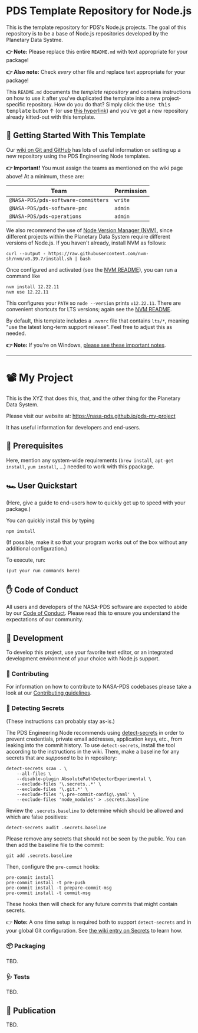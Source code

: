 # PDS Template Repository for Node.js

This is the template repository for PDS's Node.js projects. The goal of this repository is to be a base of Node.js repositories developed by the Planetary Data Systme.

**👉 Note:** Please replace this entire `README.md` with text appropriate for your package!

**👉 Also note:** Check _every_ other file and replace text appropriate for your package!

This `README.md` documents the _template repository_ and contains instructions on how to use it after you've duplicated the template into a new project-specific repository. How do you do that? Simply click the <kbd>Use this template</kbd> button ↑ (or use [this hyperlink](https://github.com/NASA-PDS/template-repo-nodejs/generate)) and you've got a new repository already kitted-out with this template.


## 🏃 Getting Started With This Template

Our [wiki on Git and GitHub](https://github.com/NASA-PDS/nasa-pds.github.io/wiki/Git-and-Github-Guide#creating-a-new-repo) has lots of useful information on setting up a new repository using the PDS Engineering Node templates.

**👉 Important!** You must assign the teams as mentioned on the wiki page above! At a minimum, these are:

| Team                                | Permission |
| ----------------------------------- | ---------- |
| `@NASA-PDS/pds-software-committers` | `write`    |
| `@NASA-PDS/pds-software-pmc`        | `admin`    |
| `@NASA-PDS/pds-operations`          | `admin`    |

We also recommend the use of [Node Version Manager (NVM)](https://github.com/nvm-sh/nvm), since different projects within the Planetary Data System require different versions of Node.js. If you haven't already, install NVM as follows:

    curl --output - https://raw.githubusercontent.com/nvm-sh/nvm/v0.39.7/install.sh | bash

Once configured and activated (see the [NVM README](https://github.com/nvm-sh/nvm#readme)), you can run a command like

    nvm install 12.22.11
    nvm use 12.22.11

This configures your `PATH` so `node --version` prints `v12.22.11`. There are convenient shortcuts for LTS versions; again see the [NVM README](https://github.com/nvm-sh/nvm#readme).

By default, this template includes a `.nvmrc` file that contains `lts/*`, meaning "use the latest long-term support release". Feel free to adjust this as needed.


**👉 Note:** If you're on Windows, [please see these important notes](https://github.com/nvm-sh/nvm#important-notes).


---

# 📽️ My Project

This is the XYZ that does this, that, and the other thing for the Planetary Data System.

Please visit our website at: https://nasa-pds.github.io/pds-my-project

It has useful information for developers and end-users.


## 💽 Prerequisites

Here, mention any system-wide requirements (`brew install`, `apt-get install`, `yum install`, …) needed to work with this ppackage.


## 🏎️ User Quickstart

(Here, give a guide to end-users how to quickly get up to speed with your package.)

You can quickly install this by typing

    npm install

(If possible, make it so that your program works out of the box without any additional configuration.)


To execute, run:

    (put your run commands here)


## ✋ Code of Conduct

All users and developers of the NASA-PDS software are expected to abide by our [Code of Conduct](https://github.com/NASA-PDS/.github/blob/main/CODE_OF_CONDUCT.md). Please read this to ensure you understand the expectations of our community.


## 🔧 Development

To develop this project, use your favorite text editor, or an integrated development environment of your choice with Node.js support.


### 👏 Contributing

For information on how to contribute to NASA-PDS codebases please take a look at our [Contributing guidelines](https://github.com/NASA-PDS/.github/blob/main/CONTRIBUTING.md).


### 🤫 Detecting Secrets

(These instructions can probably stay as-is.)

The PDS Engineering Node recommends using [detect-secrets](https://github.com/NASA-PDS/nasa-pds.github.io/wiki/Git-and-Github-Guide#detect-secrets) in order to prevent credentials, private email addresses, application keys, etc., from leaking into the commit history. To use `detect-secrets`, install the tool according to the instructions in the wiki. Them, make a baseline for any secrets that are _supposed_ to be in repository:

    detect-secrets scan . \
        --all-files \
        --disable-plugin AbsolutePathDetectorExperimental \
        --exclude-files '\.secrets..*' \
        --exclude-files '\.git.*' \
        --exclude-files '\.pre-commit-config\.yaml' \
        --exclude-files 'node_modules' > .secrets.baseline

Review the `.secrets.baseline` to determine which should be allowed and which are false positives:

    detect-secrets audit .secrets.baseline

Please remove any secrets that should not be seen by the public. You can then add the baseline file to the commit:

    git add .secrets.baseline

Then, configure the `pre-commit` hooks:

    pre-commit install
    pre-commit install -t pre-push
    pre-commit install -t prepare-commit-msg
    pre-commit install -t commit-msg

These hooks then will check for any future commits that might contain secrets.

👉 **Note:** A one time setup is required both to support `detect-secrets` and in your global Git configuration. See [the wiki entry on Secrets](https://github.com/NASA-PDS/nasa-pds.github.io/wiki/Git-and-Github-Guide#detect-secrets) to learn how.


### 📦 Packaging

TBD.


### 🩺 Tests

TBD.


## 📢 Publication

TBD.
